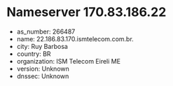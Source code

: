 # Nameserver 170.83.186.22

* as_number: 266487
* name: 22.186.83.170.ismtelecom.com.br.
* city: Ruy Barbosa
* country: BR
* organization: ISM Telecom Eireli ME
* version: Unknown
* dnssec: Unknown
